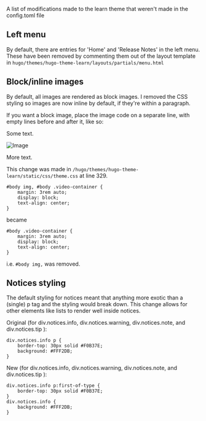 A list of modifications made to the learn theme that weren't made in the config.toml file

## Left menu
By default, there are entries for 'Home' and 'Release Notes' in the left menu. These have been removed by commenting them out of the layout template in `hugo/themes/hugo-theme-learn/layouts/partials/menu.html`

## Block/inline images

By default, all images are rendered as block images. I removed the CSS styling so images are now inline by default, if they're within a paragraph.

If you want a block image, place the image code on a separate line, with empty lines before and after it, like so:

Some text.

![Image](/image.png)

More text.

This change was made in `/hugo/themes/hugo-theme-learn/static/css/theme.css` at line 329.

```
#body img, #body .video-container {
    margin: 3rem auto;
    display: block;
    text-align: center;
}
```

became

```
#body .video-container {
    margin: 3rem auto;
    display: block;
    text-align: center;
}
```

i.e. `#body img,` was removed.

## Notices styling

The default styling for notices meant that anything more exotic than a (single) p tag and the styling would break down. This change allows for other elements like lists to render well inside notices.

Original (for div.notices.info, div.notices.warning, div.notices.note, and div.notices.tip ):
```
div.notices.info p {
    border-top: 30px solid #F0B37E;
    background: #FFF2DB;
}
```

New (for div.notices.info, div.notices.warning, div.notices.note, and div.notices.tip ):
```
div.notices.info p:first-of-type {
    border-top: 30px solid #F0B37E;
}
div.notices.info {
    background: #FFF2DB;
}
```